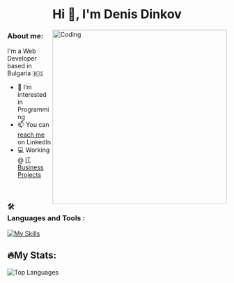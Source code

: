 <h1 align="center">Hi 👋, I'm Denis Dinkov</h1>
<img align="right" alt="Coding" width="400" src="https://media.giphy.com/media/v1.Y2lkPTc5MGI3NjExZDBhNjIyMzNhOThkZjBkNTQ0NWVkNzJlZTYyMzE1NDJhODhiMTk2OSZjdD1n/q9T36aFCd16CZwDpCb/giphy.gif">

### About me:
I'm a Web Developer based in Bulgaria 🇧🇬

- 👀 I’m interested in Programming
- 📫 You can [reach me](https://www.linkedin.com/in/denis-dinkov-028487186/) on LinkedIn
- 💻 Working @ [IT Business Projects](https://www.linkedin.com/company/itbpbg/)
<br/>

 ### :hammer_and_wrench: Languages and Tools :
[![My Skills](https://skillicons.dev/icons?i=react,vue,redux,js,html,css,scss,bootstrap,nodejs,expressjs,mongodb,mysql)](https://skillicons.dev)
 <br/>
 
## 🔥My Stats:
![Top Languages](https://github-readme-stats.vercel.app/api/top-langs/?username=denislav4oto&theme=tokyonight&show_icons=true&hide_border=true&layout=compact)
